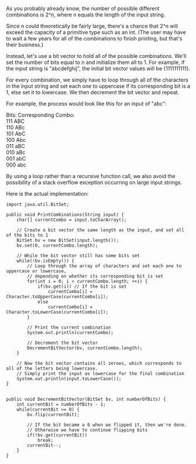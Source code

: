 As you probably already know, the number of possible different combinations is 2^n, where n equals the length of the input string.    

Since n could theoretically be fairly large, there's a chance that 2^n will exceed the capacity of a primitive type such as an int. (The user may have to wait a few years for all of the combinations to finish printing, but that's their business.)    

Instead, let's use a bit vector to hold all of the possible combinations. We'll set the number of bits equal to n and initialize them all to 1. For example, if the input string is "abcdefghij", the initial bit vector values will be {1111111111}.    

For every combination, we simply have to loop through all of the characters in the input string and set each one to uppercase if its corresponding bit is a 1, else set it to lowercase. We then decrement the bit vector and repeat.     

For example, the process would look like this for an input of "abc":     

Bits:   Corresponding Combo:      
111    ABC     
110    ABc     
101    AbC     
100    Abc    
011    aBC    
010    aBc     
001    abC     
000    abc    

By using a loop rather than a recursive function call, we also avoid the possibility of a stack overflow exception occurring on large input strings.       

Here is the actual implementation:     

```
import java.util.BitSet;

public void PrintCombinations(String input) {
    char[] currentCombo = input.toCharArray();

    // Create a bit vector the same length as the input, and set all of the bits to 1
    BitSet bv = new BitSet(input.length());
    bv.set(0, currentCombo.length);

    // While the bit vector still has some bits set
    while(!bv.isEmpty()) {
        // Loop through the array of characters and set each one to uppercase or lowercase, 
        // depending on whether its corresponding bit is set
        for(int i = 0; i < currentCombo.length; ++i) {
            if(bv.get(i)) // If the bit is set
                currentCombo[i] = Character.toUpperCase(currentCombo[i]);
            else
                currentCombo[i] = Character.toLowerCase(currentCombo[i]);
        }

        // Print the current combination
        System.out.println(currentCombo);

        // Decrement the bit vector
        DecrementBitVector(bv, currentCombo.length);            
    }

    // Now the bit vector contains all zeroes, which corresponds to all of the letters being lowercase.
    // Simply print the input as lowercase for the final combination
    System.out.println(input.toLowerCase());        
}


public void DecrementBitVector(BitSet bv, int numberOfBits) {
    int currentBit = numberOfBits - 1;          
    while(currentBit >= 0) {
        bv.flip(currentBit);

        // If the bit became a 0 when we flipped it, then we're done. 
        // Otherwise we have to continue flipping bits
        if(!bv.get(currentBit))
            break;
        currentBit--;
    }
}
```
